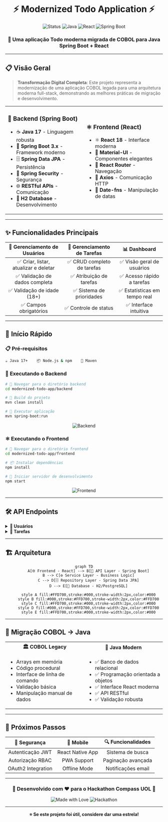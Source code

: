 <div align="center">

# ⚡ **Modernized Todo Application** ⚡

<img src="https://img.shields.io/badge/Status-Active-gold?style=for-the-badge&logo=checkmarx&logoColor=white&labelColor=black" alt="Status">
<img src="https://img.shields.io/badge/Java-17-gold?style=for-the-badge&logo=openjdk&logoColor=white&labelColor=black" alt="Java">
<img src="https://img.shields.io/badge/React-18-gold?style=for-the-badge&logo=react&logoColor=white&labelColor=black" alt="React">
<img src="https://img.shields.io/badge/Spring_Boot-3.x-gold?style=for-the-badge&logo=springboot&logoColor=white&labelColor=black" alt="Spring Boot">

### 🚀 **Uma aplicação Todo moderna migrada de COBOL para Java Spring Boot + React**

---

</div>

## 📋 **Visão Geral**

> **Transformação Digital Completa**: Este projeto representa a modernização de uma aplicação COBOL legada para uma arquitetura moderna full-stack, demonstrando as melhores práticas de migração e desenvolvimento.

<table>
<tr>
<td width="50%">

### 🔧 **Backend (Spring Boot)**
- ☕ **Java 17** - Linguagem robusta
- 🍃 **Spring Boot 3.x** - Framework moderno
- 🗄️ **Spring Data JPA** - Persistência
- 🔐 **Spring Security** - Segurança
- 🌐 **RESTful APIs** - Comunicação
- 💾 **H2 Database** - Desenvolvimento

</td>
<td width="50%">

### ⚛️ **Frontend (React)**
- ⚛️ **React 18** - Interface moderna
- 🎨 **Material-UI** - Componentes elegantes
- 🧭 **React Router** - Navegação
- 📡 **Axios** - Comunicação HTTP
- 📅 **Date-fns** - Manipulação de datas

</td>
</tr>
</table>

---

## ✨ **Funcionalidades Principais**

<div align="center">

| 👥 **Gerenciamento de Usuários** | 📝 **Gerenciamento de Tarefas** | 📊 **Dashboard** |
|:---:|:---:|:---:|
| ✅ Criar, listar, atualizar e deletar | ✅ CRUD completo de tarefas | ✅ Visão geral de usuários |
| ✅ Validação de dados completa | ✅ Atribuição de tarefas | ✅ Acesso rápido a tarefas |
| ✅ Validação de idade (18+) | ✅ Sistema de prioridades | ✅ Estatísticas em tempo real |
| ✅ Campos obrigatórios | ✅ Controle de status | ✅ Interface intuitiva |

</div>

---

## 🚀 **Início Rápido**

### 📋 **Pré-requisitos**

```bash
☕ Java 17+    📦 Node.js & npm    🔨 Maven
```

### 🔧 **Executando o Backend**

```bash
# 📁 Navegar para o diretório backend
cd modernized-todo-app/backend

# 🔨 Build do projeto
mvn clean install

# 🚀 Executar aplicação
mvn spring-boot:run
```

<div align="center">
<img src="https://img.shields.io/badge/Backend_Running-http://localhost:8080-gold?style=for-the-badge&logo=spring&logoColor=white&labelColor=black" alt="Backend">
</div>

### ⚛️ **Executando o Frontend**

```bash
# 📁 Navegar para o diretório frontend
cd modernized-todo-app/frontend

# 📦 Instalar dependências
npm install

# 🚀 Iniciar servidor de desenvolvimento
npm start
```

<div align="center">
<img src="https://img.shields.io/badge/Frontend_Running-http://localhost:3000-gold?style=for-the-badge&logo=react&logoColor=white&labelColor=black" alt="Frontend">
</div>

---

## 🛠️ **API Endpoints**

<details>
<summary><b>👥 Usuários</b></summary>

| Método | Endpoint | Descrição |
|:---:|:---|:---|
| `GET` | `/api/users` | Listar todos os usuários |
| `GET` | `/api/users/{id}` | Buscar usuário específico |
| `POST` | `/api/users` | Criar novo usuário |
| `PUT` | `/api/users/{id}` | Atualizar usuário |
| `DELETE` | `/api/users/{id}` | Deletar usuário |

</details>

<details>
<summary><b>📝 Tarefas</b></summary>

| Método | Endpoint | Descrição |
|:---:|:---|:---|
| `GET` | `/api/tasks` | Listar todas as tarefas |
| `GET` | `/api/tasks/{id}` | Buscar tarefa específica |
| `GET` | `/api/tasks/user/{userId}` | Tarefas de um usuário |
| `GET` | `/api/tasks/tag/{tag}` | Tarefas por tag |
| `POST` | `/api/tasks` | Criar nova tarefa |
| `PUT` | `/api/tasks/{id}` | Atualizar tarefa |
| `PATCH` | `/api/tasks/{id}/status` | Atualizar status |
| `DELETE` | `/api/tasks/{id}` | Deletar tarefa |

</details>

---

## 🏗️ **Arquitetura**

<div align="center">

```mermaid
graph TD
    A[🌐 Frontend - React] --> B[📡 API Layer - Spring Boot]
    B --> C[⚙️ Service Layer - Business Logic]
    C --> D[🗄️ Repository Layer - Spring Data JPA]
    D --> E[💾 Database - H2/PostgreSQL]
    
    style A fill:#FFD700,stroke:#000,stroke-width:2px,color:#000
    style B fill:#000,stroke:#FFD700,stroke-width:2px,color:#FFD700
    style C fill:#FFD700,stroke:#000,stroke-width:2px,color:#000
    style D fill:#000,stroke:#FFD700,stroke-width:2px,color:#FFD700
    style E fill:#FFD700,stroke:#000,stroke-width:2px,color:#000
```

</div>

---

## 🔄 **Migração COBOL → Java**

<table>
<tr>
<th width="50%">🏛️ <b>COBOL Legacy</b></th>
<th width="50%">🚀 <b>Java Modern</b></th>
</tr>
<tr>
<td>

- Arrays em memória
- Código procedural
- Interface de linha de comando
- Validação básica
- Manipulação manual de dados

</td>
<td>

- ✅ Banco de dados relacional
- ✅ Programação orientada a objetos
- ✅ Interface React moderna
- ✅ API RESTful
- ✅ Validação robusta

</td>
</tr>
</table>

---

## 🎯 **Próximos Passos**

<div align="center">

| 🔐 **Segurança** | 📱 **Mobile** | 🔍 **Funcionalidades** |
|:---:|:---:|:---:|
| Autenticação JWT | React Native App | Sistema de busca |
| Autorização RBAC | PWA Support | Paginação avançada |
| OAuth2 Integration | Offline Mode | Notificações email |

</div>

---

<div align="center">

### 🌟 **Desenvolvido com ❤️ para o Hackathon Compass UOL** 🌟

<img src="https://img.shields.io/badge/Made_with-❤️-gold?style=for-the-badge&labelColor=black" alt="Made with Love">
<img src="https://img.shields.io/badge/Hackathon-Compass_UOL-gold?style=for-the-badge&labelColor=black" alt="Hackathon">

---

**⭐ Se este projeto foi útil, considere dar uma estrela!**

</div>
